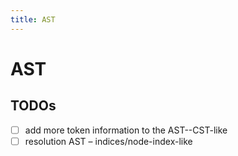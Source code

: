 ```yaml
---
title: AST
---
```


# AST

## TODOs

- [ ] add more token information to the AST--CST-like
- [ ] resolution AST – indices/node-index-like